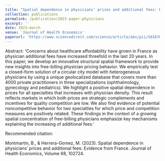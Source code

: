 ```yaml
---
title: "Spatial dependence in physicians’ prices and additional fees: Evidence from France"
collection: publications
permalink: /publication/2023-paper-physicians
excerpt: ''
date: 2023-march
venue: 'Journal of Health Economics'
paperurl: 'https://www.sciencedirect.com/science/article/abs/pii/S0167629623000012'
---
```

Abstract: 'Concerns about healthcare affordability have grown in France as physician additional fees have increased threefold in the last 20 years. In this paper, we develop an innovative structural spatial framework to provide new insights into free-billing physician pricing behavior. We empirically test a closed-form solution of a circular city model with heterogeneous physicians by using a unique geolocalized database that covers more than 4000 private practitioners in three specializations (ophthalmology, gynecology and pediatrics). We highlight a positive spatial dependence in prices for all specialties that increases with physician density. This result reflects markets in which both prices are strategic complements and incentives for quality competition are low. We also find evidence of potential noncompetitive behavior for two specialties for which price and competition measures are positively related. These findings in the context of a growing spatial concentration of free-billing physicians emphasize key mechanisms explaining the increasing of additional fees.'

Recommended citation: 

Montmartin, B., & Herrera-Gomez, M. (2023). Spatial dependence in physicians’ prices and additional fees: Evidence from France. Journal of Health Economics, Volume 88, 102724.
